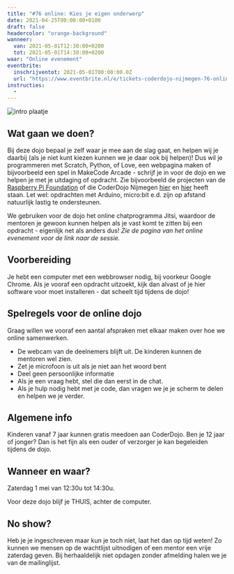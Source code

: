 ```yaml
---
title: "#76 online: Kies je eigen onderwerp"
date: 2021-04-25T00:00:00+0100
draft: false
headercolor: "orange-background"
wanneer: 
  van: 2021-05-01T12:30:00+0200
  tot: 2021-05-01T14:30:00+0200
waar: "Online evenement"
eventbrite:
  inschrijventot: 2021-05-01T00:00:00.0Z
  url: "https://www.eventbrite.nl/e/tickets-coderdojo-nijmegen-76-online-kies-je-eigen-onderwerp-152211148643"
instructies:
  - 
---
```


![intro plaatje](https://img.evbuc.com/https%3A%2F%2Fcdn.evbuc.com%2Fimages%2F133258101%2F187233351803%2F1%2Foriginal.20210104-202933?w=480&auto=format%2Ccompress&q=75&sharp=10&rect=133%2C0%2C1312%2C656&s=1a2edfee069c0e1b1935c1df9f0ae05e)




## Wat gaan we doen?


Bij deze dojo bepaal je zelf waar je mee aan de slag gaat, en helpen wij je daarbij (als je niet kunt kiezen kunnen we je daar ook bij helpen)! Dus wil je programmeren met Scratch, Python, of Love, een webpagina maken of bijvoorbeeld een spel in MakeCode Arcade - schrijf je in voor de dojo en we helpen je met je uitdaging of opdracht. Zie bijvoorbeeld de projecten van de <a href="https://projects.raspberrypi.org/nl-NL/projects" rel="nofollow noopener noreferrer" target="_blank">Raspberry Pi Foundation</a> of die CoderDojo Nijmegen <a href="https://coderdojo-nijmegen.nl/instructies/" rel="nofollow noopener noreferrer" target="_blank">hier</a> en <a href="https://coderdojonijmegen.github.io/" rel="nofollow noopener noreferrer" target="_blank">hier</a> heeft staan. Let wel: opdrachten met Arduino, micro:bit e.d. zijn op afstand natuurlijk lastig te ondersteunen.

<!--more-->



We gebruiken voor de dojo het online chatprogramma Jitsi, waardoor de mentoren je gewoon kunnen helpen als je vast komt te zitten bij een opdracht - eigenlijk net als anders dus! <em>Zie de pagina van het online evenement voor de link naar de sessie.</em>

## Voorbereiding


Je hebt een computer met een webbrowser nodig, bij voorkeur Google Chrome. Als je vooraf een opdracht uitzoekt, kijk dan alvast of je hier software voor moet installeren - dat scheelt tijd tijdens de dojo!

## Spelregels voor de online dojo


Graag willen we vooraf een aantal afspraken met elkaar maken over hoe we online samenwerken.

 - De webcam van de deelnemers blijft uit. De kinderen kunnen de mentoren wel zien.
 - Zet je microfoon is uit als je niet aan het woord bent
 - Deel geen persoonlijke informatie
 - Als je een vraag hebt, stel die dan eerst in de chat.
 - Als je hulp nodig hebt met je code, dan vragen we je je scherm te delen en helpen we je verder.

## Algemene info


Kinderen vanaf 7 jaar kunnen gratis meedoen aan CoderDojo. Ben je 12 jaar of jonger? Dan is het fijn als een ouder of verzorger je kan begeleiden tijdens de dojo.

## Wanneer en waar?


Zaterdag 1 mei van 12:30u tot 14:30u.


Voor deze dojo blijf je THUIS, achter de computer.

## No show?


Heb je je ingeschreven maar kun je toch niet, laat het dan op tijd weten! Zo kunnen we mensen op de wachtlijst uitnodigen of een mentor een vrije zaterdag geven. Bij herhaaldelijk niet opdagen zonder afmelding halen we je van de mailinglijst.

